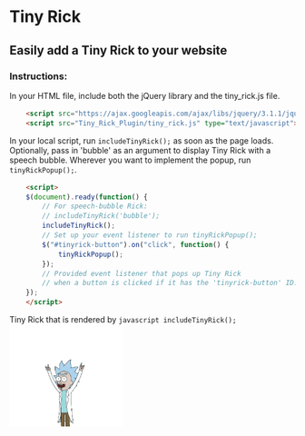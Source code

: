 # Tiny Rick

## Easily add a Tiny Rick to your website


### Instructions:

In your HTML file, include both the jQuery library and the tiny_rick.js file.


```html
	<script src="https://ajax.googleapis.com/ajax/libs/jquery/3.1.1/jquery.min.js" type="text/javascript"></script>
	<script src="Tiny_Rick_Plugin/tiny_rick.js" type="text/javascript"></script>
```

In your local script, run ``` includeTinyRick(); ``` as soon
as the page loads. Optionally, pass in 'bubble' as an argument to
display Tiny Rick with a speech bubble. Wherever you want to implement the popup, run ``` tinyRickPopup(); ```.


```html
	<script>
	$(document).ready(function() {
		// For speech-bubble Rick:
		// includeTinyRick('bubble');
		includeTinyRick();
		// Set up your event listener to run tinyRickPopup();
		$("#tinyrick-button").on("click", function() {
			tinyRickPopup();
		});
		// Provided event listener that pops up Tiny Rick
		// when a button is clicked if it has the 'tinyrick-button' ID.
	});
	</script>
```

Tiny Rick that is rendered by ```javascript includeTinyRick(); ```
<img src="tiny_rick.gif" width="200px" height="180px" />






